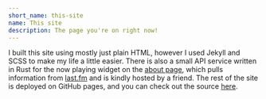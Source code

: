 ```yaml
---
short_name: this-site
name: This site
description: The page you're on right now!
---
```


I built this site using mostly just plain HTML, however I used Jekyll and SCSS to make my life a little easier.
There is also a small API service written in Rust for the now playing widget on the [about page](/about), which pulls information from [last.fm](https://last.fm) and is kindly hosted by a friend.
The rest of the site is deployed on GitHub pages, and you can check out the source [here](https://github.com/ashhhleyyy/ashhhleyyy.github.io).
